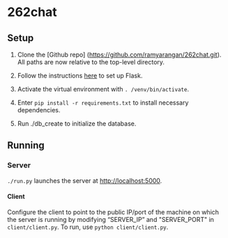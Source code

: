 # 262chat


## Setup

1. Clone the [Github repo] (https://github.com/ramyarangan/262chat.git). 
   All paths are now relative to the top-level directory.

2. Follow the instructions [here](http://flask.pocoo.org/docs/0.10/installation/)
   to set up Flask.

3. Activate the virtual environment with `. /venv/bin/activate`.

4. Enter `pip install -r requirements.txt` to install necessary dependencies. 

5. Run ./db_create to initialize the database.


## Running

### Server
`./run.py` launches the server at <http://localhost:5000>.

#### Client
Configure the client to point to the public IP/port of the machine on which 
the server is running by modifying “SERVER_IP” and "SERVER_PORT" in 
`client/client.py`. To run, use `python client/client.py`. 